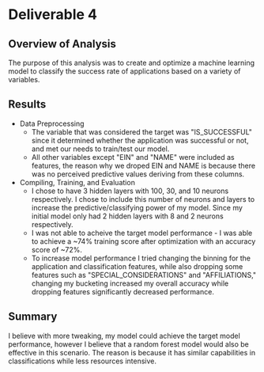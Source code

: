 # Deliverable 4

## Overview of Analysis
The purpose of this analysis was to create and optimize a machine learning model to classify the success rate of applications based on a variety of variables.

## Results
* Data Preprocessing
  * The variable that was considered the target was "IS_SUCCESSFUL" since it determined whether the application was successful or not, and met our needs to train/test our model.
  * All other variables except "EIN" and "NAME" were included as features, the reason why we droped EIN and NAME is because there was no perceived predictive values deriving from these columns.
* Compiling, Training, and Evaluation
  * I chose to have 3 hidden layers with 100, 30, and 10 neurons respectively. I chose to include this number of neurons and layers to increase the predictive/classifying power of my model. Since my initial model only had 2 hidden layers with 8 and 2 neurons respectively.
  * I was not able to acheive the target model performance - I was able to achieve a ~74% training score after optimization with an accuracy score of ~72%. 
  * To increase model performance I tried changing the binning for the application and classification features, while also dropping some features such as "SPECIAL_CONSIDERATIONS" and "AFFILIATIONS," changing my bucketing increased my overall accuracy while dropping features significantly decreased performance.
  
## Summary
I believe with more tweaking, my model could achieve the target model performance, however I believe that a random forest model would also be effective in this scenario. The reason is because it has similar capabilities in classifications while less resources intensive. 


 
